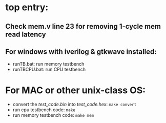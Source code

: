 # top entry:

## Check mem.v line 23 for removing 1-cycle mem read latency

## For windows with iverilog & gtkwave installed:

- runTB.bat: run memory testbench
- runTBCPU.bat: run CPU testbench

# For MAC or other unix-class OS:

- convert the *test_code.bin* into *test_code.hex*:
```make convert```
- run cpu testbench code:
```make```
- run memory testbench code:
```make mem```
